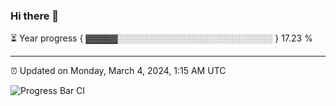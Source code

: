 ### Hi there 👋

⏳ Year progress { ▓▓▓▓▓░░░░░░░░░░░░░░░░░░░░░░░░░ } 17.23 %

---

⏰ Updated on Monday, March 4, 2024, 1:15 AM UTC

![Progress Bar CI](https://github.com/arthurbuhl/arthurbuhl/workflows/Progress%20Bar%20CI/badge.svg)
